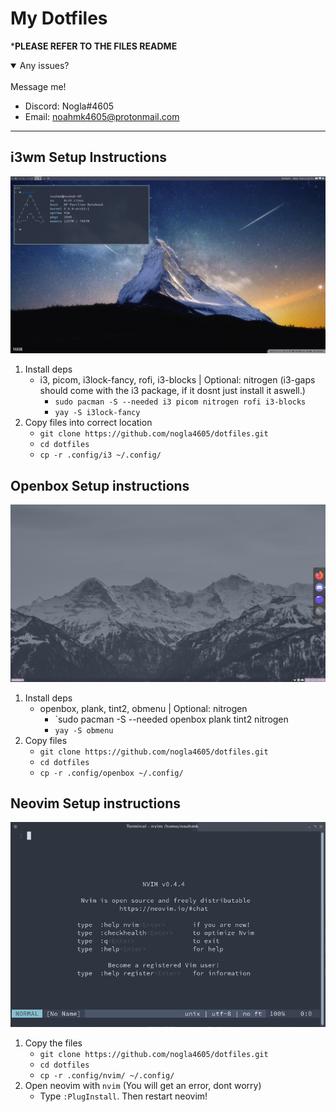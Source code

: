 # My Dotfiles

***PLEASE REFER TO THE FILES README**

<details open>
<summary>Any issues?</summary>
<br>
Message me!

- Discord: Nogla#4605
  <br>
- Email: noahmk4605@protonmail.com
</details>

---
## i3wm Setup Instructions
![](/images/i3_rice.png)

1. Install deps
	- i3, picom, i3lock-fancy, rofi, i3-blocks | Optional: nitrogen (i3-gaps should come with the i3 package, if it dosnt just install it aswell.)
		- `sudo pacman -S --needed i3 picom nitrogen rofi i3-blocks`
		- `yay -S i3lock-fancy`
2. Copy files into correct location
	- `git clone https://github.com/nogla4605/dotfiles.git`
	- `cd dotfiles`
	- `cp -r .config/i3 ~/.config/`

## Openbox Setup instructions
![](/images/ob.png)

1. Install deps
	 - openbox, plank, tint2, obmenu | Optional: nitrogen
	 	- `sudo pacman -S --needed openbox plank tint2 nitrogen
		- `yay -S obmenu`
2. Copy files
	- `git clone https://github.com/nogla4605/dotfiles.git`
	- `cd dotfiles`
	- `cp -r .config/openbox ~/.config/`

## Neovim Setup instructions
![](/images/nvim.png)

1. Copy the files
	- `git clone https://github.com/nogla4605/dotfiles.git`
	- `cd dotfiles`
	- `cp -r .config/nvim/ ~/.config/`
2. Open neovim with `nvim` (You will get an error, dont worry)
	- Type `:PlugInstall`. Then restart neovim!
